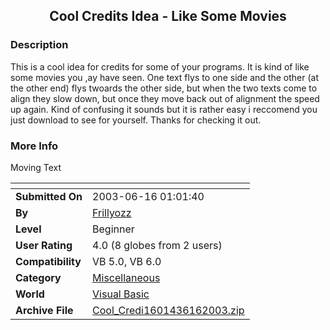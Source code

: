 ﻿<div align="center">

## Cool Credits Idea \- Like Some Movies


</div>

### Description

This is a cool idea for credits for some of your programs. It is kind of like some movies you ,ay have seen. One text flys to one side and the other (at the other end) flys twoards the other side, but when the two texts come to align they slow down, but once they move back out of alignment the speed up again. Kind of confusing it sounds but it is rather easy i reccomend you just download to see for yourself. Thanks for checking it out.
 
### More Info
 
Moving Text


<span>             |<span>
---                |---
**Submitted On**   |2003-06-16 01:01:40
**By**             |[Frillyozz](https://github.com/Planet-Source-Code/PSCIndex/blob/master/ByAuthor/frillyozz.md)
**Level**          |Beginner
**User Rating**    |4.0 (8 globes from 2 users)
**Compatibility**  |VB 5\.0, VB 6\.0
**Category**       |[Miscellaneous](https://github.com/Planet-Source-Code/PSCIndex/blob/master/ByCategory/miscellaneous__1-1.md)
**World**          |[Visual Basic](https://github.com/Planet-Source-Code/PSCIndex/blob/master/ByWorld/visual-basic.md)
**Archive File**   |[Cool\_Credi1601436162003\.zip](https://github.com/Planet-Source-Code/frillyozz-cool-credits-idea-like-some-movies__1-46209/archive/master.zip)








